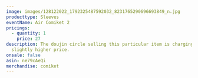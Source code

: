 ```yaml
---
image: images/128122022_1792325487592032_8231765290696693849_n.jpg
producttype: Sleeves
eventName: Air Comiket 2
pricings:
  - quantity: 1
    price: 27
description: The doujin circle selling this particular item is charging a
  slightly higher price.
onsale: false
asin: ne79cAeQi
merchandise: comiket
---
```

